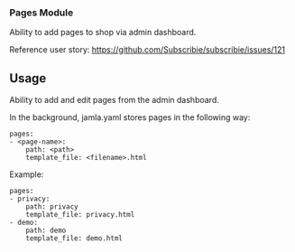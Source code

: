 ### Pages Module

Ability to add pages to shop via admin dashboard.

Reference user story: https://github.com/Subscribie/subscribie/issues/121


## Usage

Ability to add and edit pages from the admin dashboard.

In the background, jamla.yaml stores pages in the following way:

```
pages:
- <page-name>:
    path: <path>
    template_file: <filename>.html
```

Example:

```
pages:
- privacy:
    path: privacy
    template_file: privacy.html
- demo:
    path: demo
    template_file: demo.html
```
